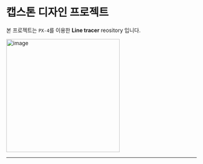 # 캡스톤 디자인 프로젝트
본 프로젝트는 ```PX-4```를 이용한 **Line tracer** reository 입니다.

<img width="300" height="300" alt="image" src="https://github.com/user-attachments/assets/60db52d0-ffe7-474f-a1bb-bc72be51ec0d" />



---
